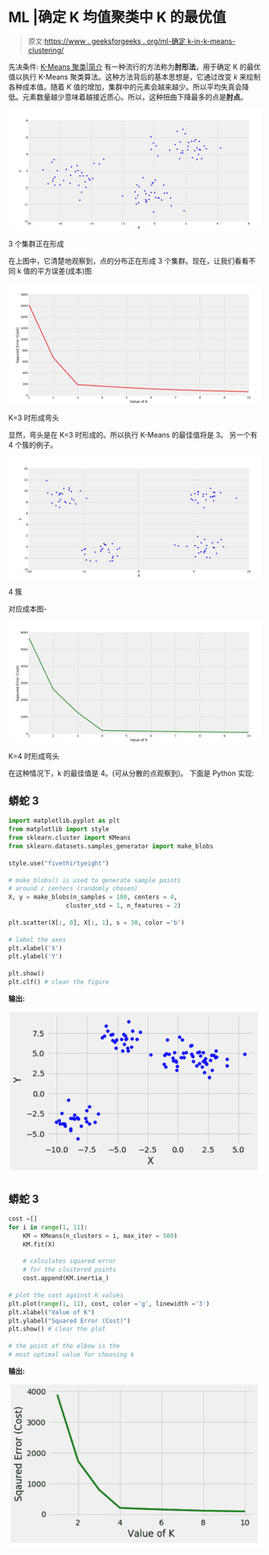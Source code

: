 # ML |确定 K 均值聚类中 K 的最优值

> 原文:[https://www . geeksforgeeks . org/ml-确定 k-in-k-means-clustering/](https://www.geeksforgeeks.org/ml-determine-the-optimal-value-of-k-in-k-means-clustering/)

先决条件: [K-Means 聚类|简介](https://www.geeksforgeeks.org/k-means-clustering-introduction/)
有一种流行的方法称为**肘形法**，用于确定 K 的最优值以执行 K-Means 聚类算法。这种方法背后的基本思想是，它通过改变 *k* 来绘制各种成本值。随着 *K* 值的增加，集群中的元素会越来越少。所以平均失真会降低。元素数量越少意味着越接近质心。所以，这种扭曲下降最多的点是**肘点**。

![](img/6c1527001d25cd21e0ba0da123b373f5.png)

3 个集群正在形成

在上图中，它清楚地观察到，点的分布正在形成 3 个集群。现在，让我们看看不同 k 值的平方误差(成本)图

![](img/57be12793e66da5df65d3fa838e93936.png)

K=3 时形成弯头

显然，弯头是在 K=3 时形成的。所以执行 K-Means 的最佳值将是 3。
另一个有 4 个簇的例子。

![](img/84b620959c664d1c67d8b9cf6aa662a9.png)

4 簇

对应成本图-

![](img/3cd978cc692c497f8c1d8ba9e55a1d1d.png)

K=4 时形成弯头

在这种情况下，k 的最佳值是 4。(可从分散的点观察到)。
下面是 Python 实现:

## 蟒蛇 3

```py
import matplotlib.pyplot as plt
from matplotlib import style
from sklearn.cluster import KMeans
from sklearn.datasets.samples_generator import make_blobs

style.use("fivethirtyeight")

# make_blobs() is used to generate sample points
# around c centers (randomly chosen)
X, y = make_blobs(n_samples = 100, centers = 4,
                cluster_std = 1, n_features = 2)

plt.scatter(X[:, 0], X[:, 1], s = 30, color ='b')

# label the axes
plt.xlabel('X')
plt.ylabel('Y')

plt.show()
plt.clf() # clear the figure
```

**输出:**

![](img/ab36e0f2955cf62a4947117b463073a4.png)

## 蟒蛇 3

```py
cost =[]
for i in range(1, 11):
    KM = KMeans(n_clusters = i, max_iter = 500)
    KM.fit(X)

    # calculates squared error
    # for the clustered points
    cost.append(KM.inertia_)    

# plot the cost against K values
plt.plot(range(1, 11), cost, color ='g', linewidth ='3')
plt.xlabel("Value of K")
plt.ylabel("Squared Error (Cost)")
plt.show() # clear the plot

# the point of the elbow is the
# most optimal value for choosing k
```

**输出:**

![](img/16748396afaa965f8730fc71b18baee3.png)